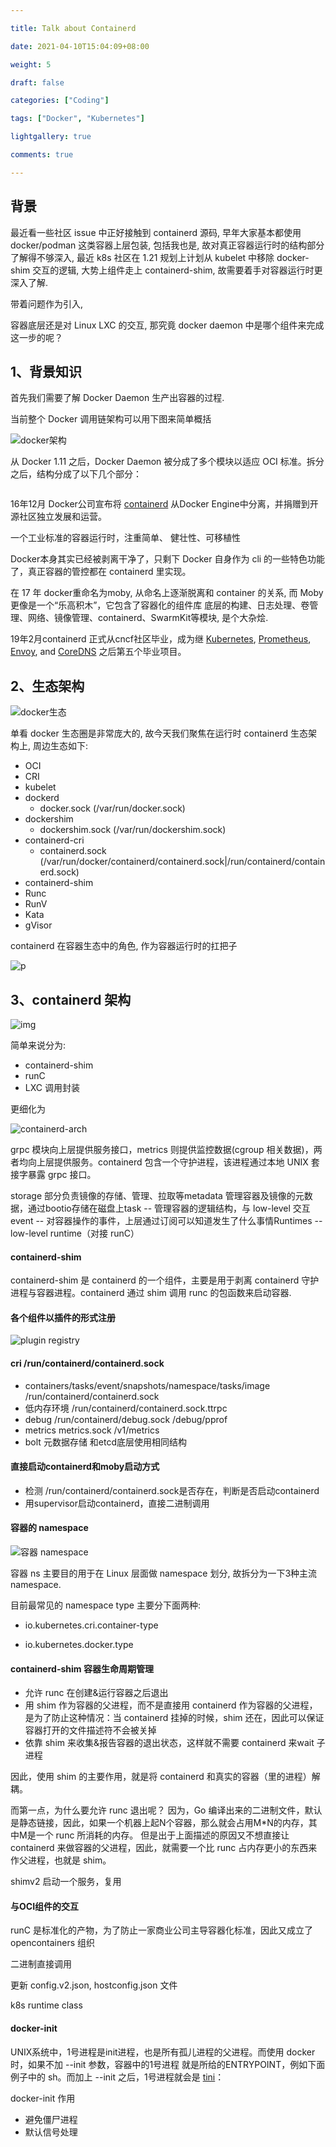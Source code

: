 ```yaml
---

title: Talk about Containerd

date: 2021-04-10T15:04:09+08:00

weight: 5

draft: false

categories: ["Coding"]

tags: ["Docker", "Kubernetes"]

lightgallery: true

comments: true

---
```




## 背景

最近看一些社区 issue 中正好接触到 containerd 源码, 早年大家基本都使用 docker/podman 这类容器上层包装, 包括我也是, 故对真正容器运行时的结构部分了解得不够深入, 最近 k8s 社区在 1.21 规划上计划从 kubelet 中移除 docker-shim 交互的逻辑, 大势上组件走上 containerd-shim, 故需要着手对容器运行时更深入了解.



带着问题作为引入,

容器底层还是对 Linux LXC 的交互, 那究竟 docker daemon 中是哪个组件来完成这一步的呢？



## 1、背景知识



首先我们需要了解 Docker Daemon 生产出容器的过程.



当前整个 Docker 调用链架构可以用下图来简单概括

![docker架构](https://miro.medium.com/max/1400/1*c3AiZFHuib7FUGyINzkEag.png)



从 Docker 1.11 之后，Docker Daemon 被分成了多个模块以适应 OCI 标准。拆分之后，结构分成了以下几个部分：

![]()



16年12月 Docker公司宣布将 [containerd](https://yq.aliyun.com/go/articleRenderRedirect?url=https%3A%2F%2FContainerD.io%2F) 从Docker Engine中分离，并捐赠到开源社区独立发展和运营。



一个工业标准的容器运行时，注重简单、 健壮性、可移植性



Docker本身其实已经被剥离干净了，只剩下 Docker 自身作为 cli 的一些特色功能了，真正容器的管控都在 containerd 里实现。





在 17 年 docker重命名为moby, 从命名上逐渐脱离和 container 的关系, 而 Moby 更像是一个“乐高积木”，它包含了容器化的组件库 底层的构建、日志处理、卷管理、网络、镜像管理、containerd、SwarmKit等模块, 是个大杂烩.



19年2月containerd 正式从cncf社区毕业，成为继 [Kubernetes](https://kubernetes.io/), [Prometheus](https://prometheus.io/), [Envoy](https://envoyproxy.io/), and [CoreDNS](https://coredns.io/) 之后第五个毕业项目。





## 2、生态架构



![docker生态](http://cdn.zimug.com/Docker%E7%94%9F%E6%80%81%E7%B3%BB%E7%BB%9F%E5%85%A8%E8%A7%A3%E6%9E%90docker%E7%94%9F%E6%80%81%E7%B3%BB%E7%BB%9F.png)



单看 docker 生态圈是非常庞大的, 故今天我们聚焦在运行时 containerd 生态架构上, 周边生态如下:



- OCI
- CRI
- kubelet
- dockerd
  - docker.sock (/var/run/docker.sock)
- dockershim
  - dockershim.sock (/var/run/dockershim.sock)
- containerd-cri
  - containerd.sock (/var/run/docker/containerd/containerd.sock|/run/containerd/containerd.sock)
- containerd-shim
- Runc
- RunV
- Kata
- gVisor



containerd 在容器生态中的角色, 作为容器运行时的扛把子

![p](https://yqfile.alicdn.com/6ff06eb7bacf309994df662138197cbadfd49344.png)

## 3、containerd 架构

![img](http://lexus-blog.test.upcdn.net/containerd/821618039890_.pic_hd.jpg)

简单来说分为:

- containerd-shim
- runC
- LXC 调用封装



更细化为

![containerd-arch](https://images2018.cnblogs.com/blog/952033/201805/952033-20180520115610144-588472749.png)

grpc 模块向上层提供服务接口，metrics 则提供监控数据(cgroup 相关数据)，两者均向上层提供服务。containerd 包含一个守护进程，该进程通过本地 UNIX 套接字暴露 grpc 接口。

storage 部分负责镜像的存储、管理、拉取等metadata 管理容器及镜像的元数据，通过bootio存储在磁盘上task -- 管理容器的逻辑结构，与 low-level 交互event -- 对容器操作的事件，上层通过订阅可以知道发生了什么事情Runtimes -- low-level runtime（对接 runC）

#### containerd-shim

containerd-shim 是 containerd 的一个组件，主要是用于剥离 containerd 守护进程与容器进程。containerd 通过 shim 调用 runc 的包函数来启动容器.



#### 各个组件以插件的形式注册

![plugin registry](https://oscimg.oschina.net/oscnet/34d6fddfefcff0eb7fef5542709e9006c4a.jpg)



#### cri  /run/containerd/containerd.sock
- containers/tasks/event/snapshots/namespace/tasks/image    /run/containerd/containerd.sock
- 低内存环境   /run/containerd/containerd.sock.ttrpc
- debug /run/containerd/debug.sock   /debug/pprof
- metrics   metrics.sock   /v1/metrics
- bolt   元数据存储 和etcd底层使用相同结构





#### 直接启动containerd和moby启动方式

- 检测 /run/containerd/containerd.sock是否存在，判断是否启动containerd
- 用supervisor启动containerd，直接二进制调用



#### 容器的 namespace

![容器 namespace](https://oscimg.oschina.net/oscnet/50bb0c5ab1e69aa56caf4fca07a05db3974.jpg)

容器 ns 主要目的用于在 Linux 层面做 namespace 划分, 故拆分为一下3种主流 namespace.



目前最常见的 namespace type 主要分下面两种:

- io.kubernetes.cri.container-type

- io.kubernetes.docker.type





#### containerd-shim 容器生命周期管理


- 允许 runc 在创建&运行容器之后退出
- 用 shim 作为容器的父进程，而不是直接用 containerd 作为容器的父进程，是为了防止这种情况：当 containerd 挂掉的时候，shim 还在，因此可以保证容器打开的文件描述符不会被关掉
- 依靠 shim 来收集&报告容器的退出状态，这样就不需要 containerd 来wait 子进程



因此，使用 shim 的主要作用，就是将 containerd 和真实的容器（里的进程）解耦。



而第一点，为什么要允许 runc 退出呢？ 因为，Go 编译出来的二进制文件，默认是静态链接，因此，如果一个机器上起N个容器，那么就会占用M*N的内存，其中M是一个 runc 所消耗的内存。 但是出于上面描述的原因又不想直接让 containerd 来做容器的父进程，因此，就需要一个比 runc 占内存更小的东西来作父进程，也就是 shim。



shimv2 启动一个服务，复用





#### 与OCI组件的交互



runC 是标准化的产物，为了防止一家商业公司主导容器化标准，因此又成立了opencontainers 组织



二进制直接调用



更新 config.v2.json, hostconfig.json 文件



k8s runtime class





#### docker-init



UNIX系统中，1号进程是init进程，也是所有孤儿进程的父进程。而使用 docker 时，如果不加 --init 参数，容器中的1号进程 就是所给的ENTRYPOINT，例如下面例子中的 sh。而加上 --init 之后，1号进程就会是 [tini](https://github.com/krallin/tini)：

docker-init 作用
- 避免僵尸进程
- 默认信号处理
